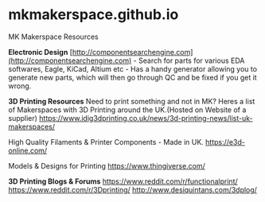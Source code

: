 # mkmakerspace.github.io
MK Makerspace Resources

**Electronic Design**
[http://componentsearchengine.com](http://componentsearchengine.com) - Search for parts for various EDA softwares, Eagle, KiCad, Altium etc - Has a handy generator allowing you to generate new parts, which will then go through QC and be fixed if you get it wrong.

**3D Printing Resources**
Need to print something and not in MK? Heres a list of Makerspaces with 3D Printing around the UK.(Hosted on Website of a supplier)
https://www.idig3dprinting.co.uk/news/3d-printing-news/list-uk-makerspaces/

High Quality Filaments & Printer Components - Made in UK.
https://e3d-online.com/

Models & Designs for Printing
https://www.thingiverse.com/

**3D Printing Blogs & Forums**
https://www.reddit.com/r/functionalprint/
https://www.reddit.com/r/3Dprinting/
http://www.desiquintans.com/3dplog/
